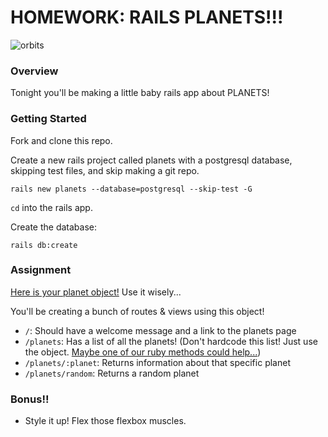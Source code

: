# HOMEWORK: RAILS PLANETS!!!

![orbits](https://iwsmt-content-ok2nbdvvyp8jbrhdp.stackpathdns.com/2282013232750iAtC2afkODS6U.gif)

### Overview

Tonight you'll be making a little baby rails app about PLANETS!

### Getting Started

Fork and clone this repo.

Create a new rails project called planets with a postgresql database, skipping test files, and skip making a git repo.

```
rails new planets --database=postgresql --skip-test -G
```

`cd` into the rails app.

Create the database:

```
rails db:create
```

### Assignment


[Here is your planet object!](./planets.rb) Use it wisely...

You'll be creating a bunch of routes & views using this object!

- `/`: Should have a welcome message and a link to the planets page
- `/planets`: Has a list of all the planets! (Don't hardcode this list! Just use the object. [Maybe one of our ruby methods could help...](https://ruby-doc.org/core-2.4.2/Hash.html#method-i-each))
- `/planets/:planet`: Returns information about that specific planet
- `/planets/random`: Returns a random planet

### Bonus!!

- Style it up! Flex those flexbox muscles.
